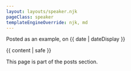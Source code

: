 ```yaml
---
layout: layouts/speaker.njk
pageClass: speaker
templateEngineOverride: njk, md
---
```


<p class="date">
  Posted as an example, on <time datetime="{{ date }}">{{ date | dateDisplay }}</time>
</p>
<main>
  {{ content | safe }}
  <div class="footnote">
    <p>
      This page is part of the posts section.
    </p>
  </div>
</main>
